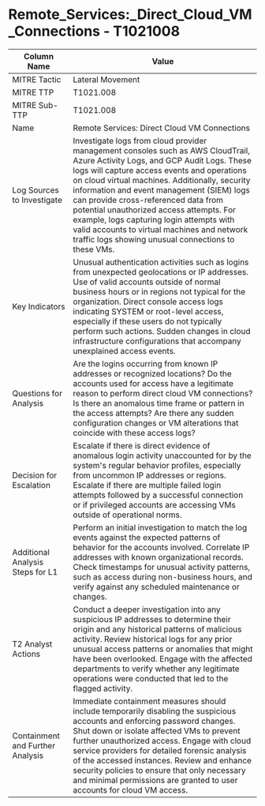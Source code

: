 # Remote_Services:_Direct_Cloud_VM_Connections - T1021008

| Column Name | Value |
|-------------|-------|
| MITRE Tactic | Lateral Movement |
| MITRE TTP | T1021.008 |
| MITRE Sub-TTP | T1021.008 |
| Name | Remote Services: Direct Cloud VM Connections |
| Log Sources to Investigate | Investigate logs from cloud provider management consoles such as AWS CloudTrail, Azure Activity Logs, and GCP Audit Logs. These logs will capture access events and operations on cloud virtual machines. Additionally, security information and event management (SIEM) logs can provide cross-referenced data from potential unauthorized access attempts. For example, logs capturing login attempts with valid accounts to virtual machines and network traffic logs showing unusual connections to these VMs. |
| Key Indicators | Unusual authentication activities such as logins from unexpected geolocations or IP addresses. Use of valid accounts outside of normal business hours or in regions not typical for the organization. Direct console access logs indicating SYSTEM or root-level access, especially if these users do not typically perform such actions. Sudden changes in cloud infrastructure configurations that accompany unexplained access events. |
| Questions for Analysis | Are the logins occurring from known IP addresses or recognized locations? Do the accounts used for access have a legitimate reason to perform direct cloud VM connections? Is there an anomalous time frame or pattern in the access attempts? Are there any sudden configuration changes or VM alterations that coincide with these access logs? |
| Decision for Escalation | Escalate if there is direct evidence of anomalous login activity unaccounted for by the system's regular behavior profiles, especially from uncommon IP addresses or regions. Escalate if there are multiple failed login attempts followed by a successful connection or if privileged accounts are accessing VMs outside of operational norms. |
| Additional Analysis Steps for L1 | Perform an initial investigation to match the log events against the expected patterns of behavior for the accounts involved. Correlate IP addresses with known organizational records. Check timestamps for unusual activity patterns, such as access during non-business hours, and verify against any scheduled maintenance or changes. |
| T2 Analyst Actions | Conduct a deeper investigation into any suspicious IP addresses to determine their origin and any historical patterns of malicious activity. Review historical logs for any prior unusual access patterns or anomalies that might have been overlooked. Engage with the affected departments to verify whether any legitimate operations were conducted that led to the flagged activity. |
| Containment and Further Analysis | Immediate containment measures should include temporarily disabling the suspicious accounts and enforcing password changes. Shut down or isolate affected VMs to prevent further unauthorized access. Engage with cloud service providers for detailed forensic analysis of the accessed instances. Review and enhance security policies to ensure that only necessary and minimal permissions are granted to user accounts for cloud VM access. |
